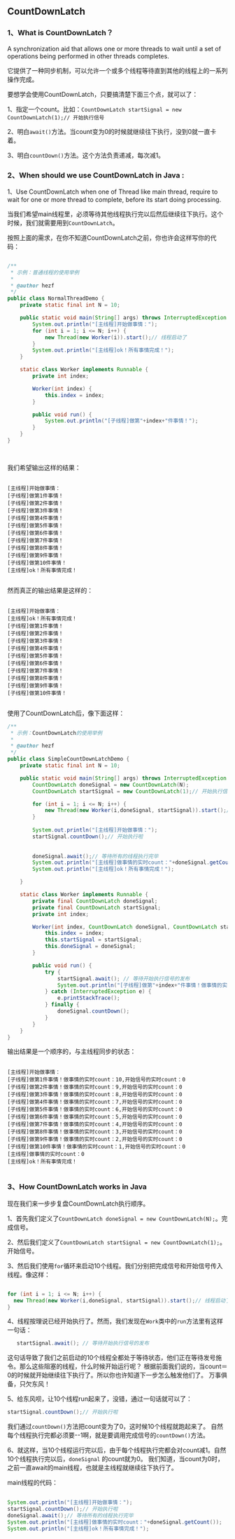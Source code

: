 ## CountDownLatch

### 1、What is CountDownLatch？

A synchronization aid that allows one or more threads to wait until a set of operations being performed in other threads completes. 

它提供了一种同步机制，可以允许一个或多个线程等待直到其他的线程上的一系列操作完成。


要想学会使用CountDownLatch，只要搞清楚下面三个点，就可以了：

1、指定一个count。比如：`CountDownLatch startSignal = new CountDownLatch(1);// 开始执行信号`

2、明白`await()`方法。当count变为0的时候就继续往下执行，没到0就一直卡着。

3、明白`countDown()`方法。这个方法负责递减，每次减1。


### 2、When should we use CountDownLatch in Java :

1、Use CountDownLatch when one of Thread like main thread, require to wait for one or more thread to complete, before its start doing processing.

当我们希望main线程里，必须等待其他线程执行完以后然后继续往下执行。这个时候，我们就需要用到`CountDownLatch`。

按照上面的需求，在你不知道CountDownLatch之前，你也许会这样写你的代码：

```java

/**
 * 示例：普通线程的使用举例
 * 
 * @author hezf
 */
public class NormalThreadDemo {
	private static final int N = 10;

	public static void main(String[] args) throws InterruptedException {
		System.out.println("[主线程]开始做事情：");
		for (int i = 1; i <= N; i++) {
			new Thread(new Worker(i)).start();// 线程启动了
		}
		System.out.println("[主线程]ok！所有事情完成！");
	}

	static class Worker implements Runnable {
		private int index;

		Worker(int index) {
			this.index = index;
		}

		public void run() {
			System.out.println("[子线程]做第"+index+"件事情！");
		}
	}
}

	
```

我们希望输出这样的结果：

 ```log
 
[主线程]开始做事情：
[子线程]做第1件事情！
[子线程]做第2件事情！
[子线程]做第3件事情！
[子线程]做第4件事情！
[子线程]做第5件事情！
[子线程]做第6件事情！
[子线程]做第7件事情！
[子线程]做第8件事情！
[子线程]做第9件事情！
[子线程]做第10件事情！
[主线程]ok！所有事情完成！


 ```
然而真正的输出结果是这样的：

```log

[主线程]开始做事情：
[主线程]ok！所有事情完成！
[子线程]做第1件事情！
[子线程]做第2件事情！
[子线程]做第3件事情！
[子线程]做第4件事情！
[子线程]做第5件事情！
[子线程]做第6件事情！
[子线程]做第7件事情！
[子线程]做第8件事情！
[子线程]做第9件事情！
[子线程]做第10件事情！


```



使用了CountDownLatch后，像下面这样：

``` java
/**
 * 示例：CountDownLatch的使用举例
 * 
 * @author hezf
 */
public class SimpleCountDownLatchDemo {
	private static final int N = 10;

	public static void main(String[] args) throws InterruptedException {
		CountDownLatch doneSignal = new CountDownLatch(N);
		CountDownLatch startSignal = new CountDownLatch(1);// 开始执行信号

		for (int i = 1; i <= N; i++) {
			new Thread(new Worker(i,doneSignal, startSignal)).start();// 线程启动了
		}
		
		System.out.println("[主线程]开始做事情：");
		startSignal.countDown();// 开始执行啦
		
		
		doneSignal.await();// 等待所有的线程执行完毕
		System.out.println("[主线程]做事情的实时count："+doneSignal.getCount());
		System.out.println("[主线程]ok！所有事情完成！");

	}

	static class Worker implements Runnable {
		private final CountDownLatch doneSignal;
		private final CountDownLatch startSignal;
		private int index;

		Worker(int index, CountDownLatch doneSignal, CountDownLatch startSignal) {
			this.index = index;
			this.startSignal = startSignal;
			this.doneSignal = doneSignal;
		}

		public void run() {
			try {
				startSignal.await(); // 等待开始执行信号的发布
				System.out.println("[子线程]做第"+index+"件事情！做事情的实时count："+doneSignal.getCount()+",开始信号的实时count："+startSignal.getCount());
			} catch (InterruptedException e) {
				e.printStackTrace();
			} finally {
				doneSignal.countDown();
			}
		}
	}
}

```


输出结果是一个顺序的，与主线程同步的状态：

```log

[主线程]开始做事情：
[子线程]做第1件事情！做事情的实时count：10,开始信号的实时count：0
[子线程]做第2件事情！做事情的实时count：9,开始信号的实时count：0
[子线程]做第3件事情！做事情的实时count：8,开始信号的实时count：0
[子线程]做第4件事情！做事情的实时count：7,开始信号的实时count：0
[子线程]做第5件事情！做事情的实时count：6,开始信号的实时count：0
[子线程]做第6件事情！做事情的实时count：5,开始信号的实时count：0
[子线程]做第7件事情！做事情的实时count：4,开始信号的实时count：0
[子线程]做第8件事情！做事情的实时count：3,开始信号的实时count：0
[子线程]做第9件事情！做事情的实时count：2,开始信号的实时count：0
[子线程]做第10件事情！做事情的实时count：1,开始信号的实时count：0
[主线程]做事情的实时count：0
[主线程]ok！所有事情完成！


```


### 3、How CountDownLatch works in Java


现在我们来一步步复盘CountDownLatch执行顺序。

1、首先我们定义了`CountDownLatch doneSignal = new CountDownLatch(N);`。完成信号。

2、然后我们定义了`CountDownLatch startSignal = new CountDownLatch(1);`。开始信号。

3、然后我们使用`for`循环来启动10个线程。我们分别把完成信号和开始信号传入线程。像这样：
  
  ```java
  
  for (int i = 1; i <= N; i++) {
	new Thread(new Worker(i,doneSignal, startSignal)).start();// 线程启动了
  }
  
  ```
  
 4、线程按理说已经开始执行了。然而，我们发现在`Work`类中的`run`方法里有这样一句话：
 
 ```java
    startSignal.await(); // 等待开始执行信号的发布
 ```
 这句话导致了我们之前启动的10个线程全都处于等待状态，他们正在等待发号施令。那么这些阻塞的线程，什么时候开始运行呢？
 根据前面我们说的，当count＝0的时候就开始继续往下执行了。所以你也许知道下一步怎么触发他们了。
 万事俱备，只欠东风！
 
 5、给东风呗，让10个线程run起来了，没错，通过一句话就可以了：
 
   ```java
   startSignal.countDown();// 开始执行啦
   ```
   
   
   我们通过`countDown()`方法把count变为了0，这时候10个线程就跑起来了。
   自然每个线程执行完都必须要--1啊，就是要调用完成信号的`countDown()`方法。
   
   
 6、就这样，当10个线程运行完以后，由于每个线程执行完都会对count减1。自然10个线程执行完以后，`doneSignal` 的count就为0。
    我们知道，当count为0时，之前一直await的main线程，也就是主线程就继续往下执行了。
    
    
  main线程的代码：
    
  ```java
    
  System.out.println("[主线程]开始做事情：");
  startSignal.countDown();// 开始执行啦
  doneSignal.await();// 等待所有的线程执行完毕
  System.out.println("[主线程]做事情的实时count："+doneSignal.getCount());
  System.out.println("[主线程]ok！所有事情完成！");
		
  ```
